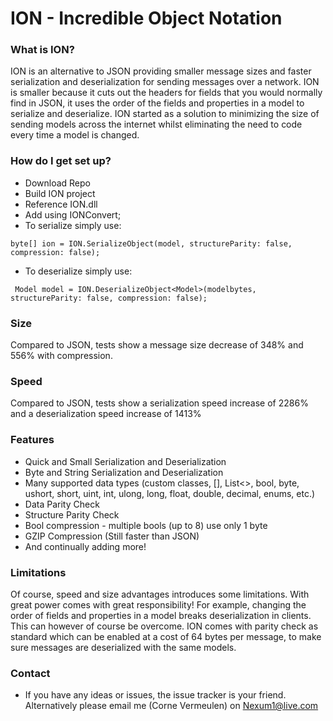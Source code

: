 # ION - Incredible Object Notation #

### What is ION? ###

ION is an alternative to JSON providing smaller message sizes and faster serialization and deserialization for sending messages over a network. ION is smaller because it cuts out the headers for fields that you would normally find in JSON, it uses the order of the fields and properties in a model to serialize and deserialize. ION started as a solution to minimizing the size of sending models across the internet whilst eliminating the need to code every time a model is changed.

### How do I get set up? ###

* Download Repo
* Build ION project
* Reference ION.dll
* Add using IONConvert;
* To serialize simply use: 
```
byte[] ion = ION.SerializeObject(model, structureParity: false, compression: false);
```
* To deserialize simply use:
```
 Model model = ION.DeserializeObject<Model>(modelbytes, structureParity: false, compression: false);
```

### Size ###

Compared to JSON, tests show a message size decrease of 348% and 556% with compression.

### Speed ###

Compared to JSON, tests show a serialization speed increase of 2286% and a deserialization speed increase of 1413%

### Features ###

* Quick and Small Serialization and Deserialization
* Byte and String Serialization and Deserialization
* Many supported data types (custom classes, [], List<>, bool, byte, ushort, short, uint, int, ulong, long, float, double, decimal, enums, etc.)
* Data Parity Check
* Structure Parity Check
* Bool compression - multiple bools (up to 8) use only 1 byte
* GZIP Compression (Still faster than JSON)
* And continually adding more!

### Limitations ###

Of course, speed and size advantages introduces some limitations. With great power comes with great responsibility! For example, changing the order of fields and properties in a model breaks deserialization in clients. This can however of course be overcome. ION comes with parity check as standard which can be enabled at a cost of 64 bytes per message, to make sure messages are deserialized with the same models.

### Contact ###

* If you have any ideas or issues, the issue tracker is your friend. Alternatively please email me (Corne Vermeulen) on Nexum1@live.com
